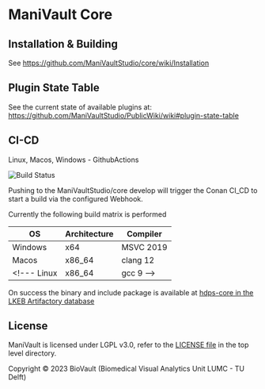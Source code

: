 # ManiVault Core

## Installation & Building
See https://github.com/ManiVaultStudio/core/wiki/Installation

## Plugin State Table
See the current state of available plugins at: https://github.com/ManiVaultStudio/PublicWiki/wiki#plugin-state-table

## CI-CD

Linux, Macos, Windows - GithubActions

![Build Status](https://github.com/ManiVaultStudio/core/actions/workflows/build.yml/badge.svg)


Pushing to the ManiVaultStudio/core develop will trigger the Conan CI_CD to start a build via the configured Webhook.

Currently the following build matrix is performed

OS | Architecture | Compiler
--- | --- | ---
Windows | x64 | MSVC 2019 
Macos | x86_64 | clang 12
<!--- Linux | x86_64 | gcc 9 -->

On success the binary and include package is available at [hdps-core in the LKEB Artifactory database](http://cytosplore.lumc.nl:8081/artifactory/webapp/#/artifacts/browse/tree/General/conan-local/bvanlew/hdps-core)

## License

ManiVault is licensed under LGPL v3.0, refer to the [LICENSE file](https://github.com/ManiVaultStudio/core/blob/main/LICENSE) in the top level directory.

Copyright © 2023 BioVault (Biomedical Visual Analytics Unit LUMC - TU Delft)